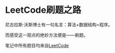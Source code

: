 # LeetCode刷题之路

尼古拉斯·沃斯博士有一句名言：算法+数据结构=程序。

而感受这一观点的绝妙方法便是——刷题。

笔记中所有题目均来自[LeetCode](https://leetcode-cn.com/)